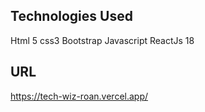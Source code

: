 ## Technologies Used
Html 5
css3
Bootstrap
Javascript
ReactJs 18

## URL 
https://tech-wiz-roan.vercel.app/
